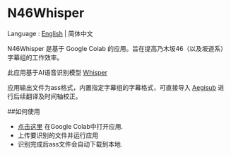 # N46Whisper

Language : [English](./README.md)  | 简体中文

N46Whisper 是基于 Google Colab 的应用。旨在提高乃木坂46（以及坂道系）字幕组的工作效率。

此应用基于AI语音识别模型 [Whisper](https://https://github.com/openai/whisper)

应用输出文件为ass格式，内置指定字幕组的字幕格式，可直接导入 [Aegisub](https://github.com/Aegisub/Aegisub) 进行后续翻译及时间轴校正。

##如何使用
* [点击这里](https://colab.research.google.com/github/Ayanaminn/N46Whisper/blob/main/N46Whisper.ipynb) 在Google Colab中打开应用.
* 上传要识别的文件并运行应用
* 识别完成后ass文件会自动下载到本地.
